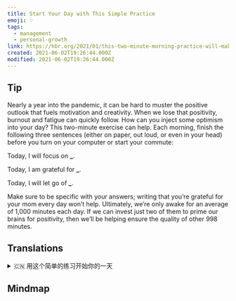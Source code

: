 ```yaml
---
title: Start Your Day with This Simple Practice
emoji: 💡
tags:
  - management
  - personal-growth
link: https://hbr.org/2021/01/this-two-minute-morning-practice-will-make-your-day-better?utm_medium=email&utm_source=newsletter_daily&utm_campaign=mtod_notactsubs
created: 2021-06-02T19:26:44.000Z
modified: 2021-06-02T19:26:44.000Z
---
```


## Tip

Nearly a year into the pandemic, it can be hard to muster the positive outlook that fuels motivation and creativity. When we lose that positivity, burnout and fatigue can quickly follow. How can you inject some optimism into your day? This two-minute exercise can help. Each morning, finish the following three sentences (either on paper, out loud, or even in your head) before you turn on your computer or start your commute:

Today, I will focus on **\_**.

Today, I am grateful for **\_**.

Today, I will let go of **\_**.

Make sure to be specific with your answers; writing that you’re grateful for your mom every day won’t help. Ultimately, we’re only awake for an average of 1,000 minutes each day. If we can invest just two of them to prime our brains for positivity, then we’ll be helping ensure the quality of other 998 minutes.

## Translations

<details>
   <summary>🇨🇳 用这个简单的练习开始你的一天</summary>

大流行已近一年，很难形成积极的前景，从而激发积极性和创造力。当我们失去这种积极性时，倦怠和疲劳很快就会随之而来。你怎样才能在你的生活中注入一些乐观呢?这个两分钟的练习可以帮助你。每天早上，在你打开电脑或开始你的通勤之前，完成以下三句话(在纸上，大声说出来，甚至在你的脑海中)：

今天，我将专注于**\_**。

今天，我要感谢** \_**。

今天，我将放开** \_**。

你的回答一定要具体;每天写下你对妈妈的感激是没有用的。最终，我们每天平均只有 1000 分钟的清醒时间。如果我们能投入其中的两分钟，让我们的大脑变得积极，那么我们就能帮助确保其他 998 分钟的质量。

</details>

## Mindmap

![]()
